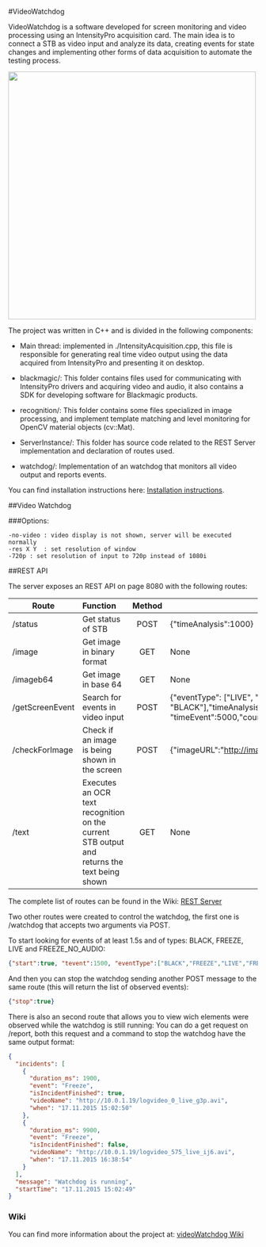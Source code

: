 #VideoWatchdog

VideoWatchdog is a software developed for screen monitoring and video processing using an IntensityPro acquisition card. The main idea is to connect a STB as video input and analyze its data, creating events for state changes and implementing other forms of data acquisition to automate the testing process.

<img src="http://i.imgur.com/qGmjY5V.png" width="500px"></img>


  The project was written in C++ and is divided in the following components:

* Main thread: implemented in ./IntensityAcquisition.cpp, this file is responsible for generating real time video output using the data acquired from IntensityPro and presenting it on desktop.

* blackmagic/: This folder contains files used for communicating with IntensityPro drivers and acquiring video and audio, it also contains a SDK for developing software for Blackmagic products.

* recognition/: This folder contains some files specialized in image processing, and implement template matching and level monitoring for OpenCV material objects (cv::Mat).

* ServerInstance/: This folder has source code related to the REST Server implementation and declaration of routes used.

* watchdog/: Implementation of an watchdog that monitors all video output and reports events.

You can find installation instructions here: [Installation instructions](https://github.com/canalplus/videoWatchdog/wiki).

##Video Watchdog

###Options:

    -no-video : video display is not shown, server will be executed normally
    -res X Y  : set resolution of window
    -720p : set resolution of input to 720p instead of 1080i

##REST API

The server exposes an REST API on page 8080 with the following routes:

| Route        | Function       | Method | Arguments |
| ------------- |:-------------|:-----:|---------|
| /status       | Get status of STB | POST | {"timeAnalysis":1000} |
| /image      | Get image in binary format      |   GET |  None |
| /imageb64 | Get image in base 64 | GET | None  |
| /getScreenEvent | Search for events in video input | POST | {"eventType": ["LIVE", "FREEZE", "BLACK"],"timeAnalysis":600000, "timeEvent":5000,"count":true}  |
| /checkForImage | Check if an image is being shown in the screen | POST | {"imageURL":"http://image.to.search/img.png","returnImage":true}  |
| /text      | Executes an OCR text recognition on the current STB output and returns the text being shown |   GET |  None |

The complete list of routes can be found in the Wiki: [REST Server](https://github.com/canalplus/videoWatchdog/wiki/REST-Server)

Two other routes were created to control the watchdog, the first one is /watchdog that accepts two arguments via POST.

To start looking for events of at least 1.5s and of types: BLACK, FREEZE, LIVE and FREEZE_NO_AUDIO:
```json
{"start":true, "tevent":1500, "eventType":["BLACK","FREEZE","LIVE","FREEZE_NO_AUDIO"]}
```
And then you can stop the watchdog sending another POST message to the same route (this will return the list of observed events):
```json
{"stop":true}
```

There is also an second route that allows you to view wich elements were observed while the watchdog is still running:
You can do a get request on /report, both this request and a command to stop the watchdog have the same output format:
```json
{
  "incidents": [
    {
      "duration_ms": 1900,
      "event": "Freeze",
      "isIncidentFinished": true,
      "videoName": "http://10.0.1.19/logvideo_0_live_g3p.avi",
      "when": "17.11.2015 15:02:50"
    },
    {
      "duration_ms": 9900,
      "event": "Freeze",
      "isIncidentFinished": false,
      "videoName": "http://10.0.1.19/logvideo_575_live_ij6.avi",
      "when": "17.11.2015 16:38:54"
    }
  ],
  "message": "Watchdog is running",
  "startTime": "17.11.2015 15:02:49"
}
```

### Wiki

You can find more information about the project at: [videoWatchdog Wiki](https://github.com/canalplus/videoWatchdog/wiki/Installing-videoWatchdog)

